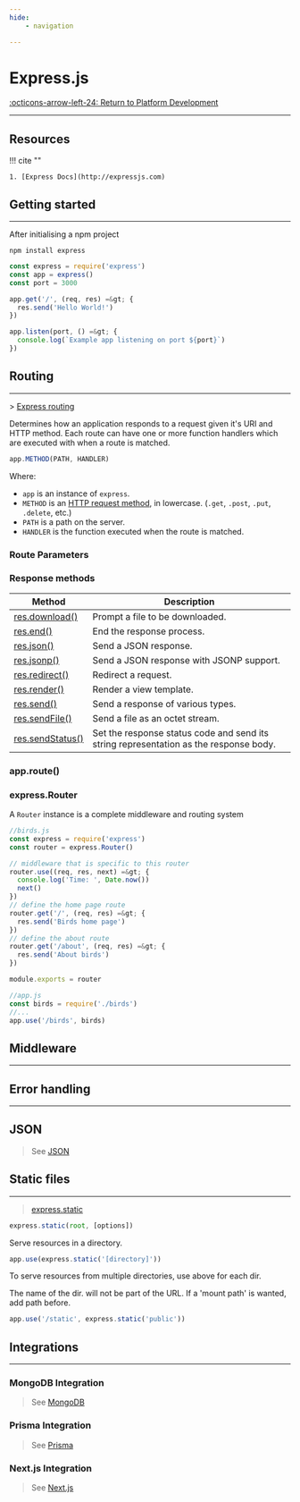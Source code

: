 ```yaml
---
hide:
    - navigation

---
```

# Express.js

[:octicons-arrow-left-24: Return to Platform Development](/Knowledge-Notebook/Platform-Development/)

---

## Resources

!!! cite ""

    1. [Express Docs](http://expressjs.com)

## Getting started

---

After initialising a npm project

```console
npm install express
```

```js
const express = require('express')
const app = express()
const port = 3000

app.get('/', (req, res) =&gt; {
  res.send('Hello World!')
})

app.listen(port, () =&gt; {
  console.log(`Example app listening on port ${port}`)
})
```

## Routing

---

&gt; [Express routing](http://expressjs.com/en/guide/routing.html)

Determines how an application responds to a request given it's URI and HTTP method. Each route can have one or more function handlers which are executed with when a route is matched.

```js
app.METHOD(PATH, HANDLER)
```

Where:

- `app` is an instance of `express`.
- `METHOD` is an [HTTP request method](https://en.wikipedia.org/wiki/Hypertext_Transfer_Protocol#Request_methods), in lowercase. (`.get`, `.post`, `.put`, `.delete`, etc.)
- `PATH` is a path on the server.
- `HANDLER` is the function executed when the route is matched.

### Route Parameters

### Response methods

| Method | Description |
| --- | --- |
| [res.download()](http://expressjs.com/en/4x/api.html#res.download) | Prompt a file to be downloaded. |
| [res.end()](http://expressjs.com/en/4x/api.html#res.end) | End the response process. |
| [res.json()](http://expressjs.com/en/4x/api.html#res.json) | Send a JSON response. |
| [res.jsonp()](http://expressjs.com/en/4x/api.html#res.jsonp) | Send a JSON response with JSONP support. |
| [res.redirect()](http://expressjs.com/en/4x/api.html#res.redirect) | Redirect a request. |
| [res.render()](http://expressjs.com/en/4x/api.html#res.render) | Render a view template. |
| [res.send()](http://expressjs.com/en/4x/api.html#res.send) | Send a response of various types. |
| [res.sendFile()](http://expressjs.com/en/4x/api.html#res.sendFile) | Send a file as an octet stream. |
| [res.sendStatus()](http://expressjs.com/en/4x/api.html#res.sendStatus) | Set the response status code and send its string representation as the response body. |

### app.route()

### express.Router

A `Router` instance is a complete middleware and routing system

```javascript
//birds.js
const express = require('express')
const router = express.Router()

// middleware that is specific to this router
router.use((req, res, next) =&gt; {
  console.log('Time: ', Date.now())
  next()
})
// define the home page route
router.get('/', (req, res) =&gt; {
  res.send('Birds home page')
})
// define the about route
router.get('/about', (req, res) =&gt; {
  res.send('About birds')
})

module.exports = router
```

```javascript
//app.js
const birds = require('./birds')
//...
app.use('/birds', birds)
```

## Middleware

---

## Error handling

---

## JSON

> See [JSON](JSON.md)

## Static files

---

> [express.static](http://expressjs.com/en/4x/api.html#express.static)

```javascript
express.static(root, [options])
```

Serve resources in a directory.

```javascript
app.use(express.static('[directory]'))
```

To serve resources from multiple directories, use above for each dir.

The name of the dir. will not be part of the URL. If a 'mount path' is wanted, add path before.

```javascript
app.use('/static', express.static('public'))
```

## Integrations

---

### MongoDB Integration

> See [MongoDB]()

### Prisma Integration

> See [Prisma]()

### Next.js Integration

> See [Next.js](Next.md)